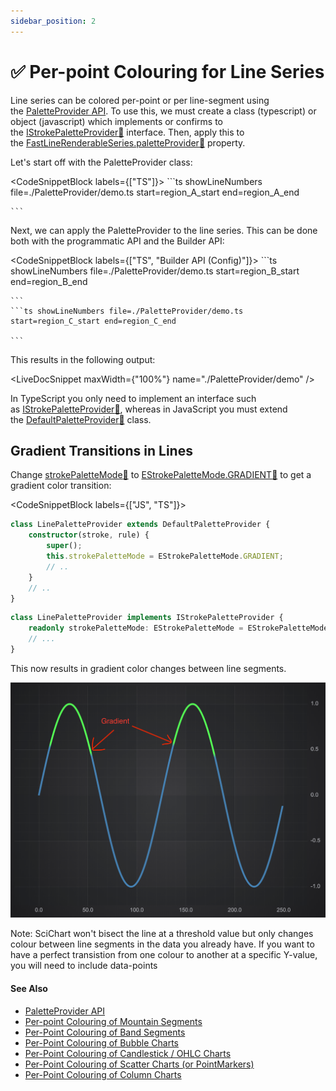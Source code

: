```yaml
---
sidebar_position: 2
---
```


# ✅ Per-point Colouring for Line Series

Line series can be colored per-point or per line-segment using the [PaletteProvider API](/docs/2d-charts/chart-types/palette-provider-api/palette-provider-api-overview/index.md). To use this, we must create a class (typescript) or object (javascript) which implements or confirms to the [IStrokePaletteProvider:blue_book:](https://www.scichart.com/documentation/js/current/typedoc/interfaces/istrokepaletteprovider.html) interface. Then, apply this to the [FastLineRenderableSeries.paletteProvider:blue_book:](https://www.scichart.com/documentation/js/current/typedoc/classes/baserenderableseries.html#paletteprovider) property.

Let's start off with the PaletteProvider class:

<CodeSnippetBlock labels={["TS"]}>
    ```ts showLineNumbers file=./PaletteProvider/demo.ts start=region_A_start end=region_A_end

    ```
</CodeSnippetBlock>

Next, we can apply the PaletteProvider to the line series. This can be done both with the programmatic API and the Builder API:

<CodeSnippetBlock labels={["TS", "Builder API (Config)"]}>
    ```ts showLineNumbers file=./PaletteProvider/demo.ts start=region_B_start end=region_B_end

    ```
    ```ts showLineNumbers file=./PaletteProvider/demo.ts start=region_C_start end=region_C_end

    ```

</CodeSnippetBlock>

This results in the following output:

<LiveDocSnippet maxWidth={"100%"} name="./PaletteProvider/demo" />

In TypeScript you only need to implement an interface such as [IStrokePaletteProvider:blue_book:](https://www.scichart.com/documentation/js/current/typedoc/interfaces/istrokepaletteprovider.html), whereas in JavaScript you must extend the [DefaultPaletteProvider:blue_book:](https://www.scichart.com/documentation/js/current/typedoc/classes/defaultpaletteprovider.html) class.

## Gradient Transitions in Lines

Change [strokePaletteMode:blue_book:](https://www.scichart.com/documentation/js/current/typedoc/classes/defaultpaletteprovider.html#strokepalettemode) to [EStrokePaletteMode.GRADIENT:blue_book:](https://www.scichart.com/documentation/js/current/typedoc/enums/estrokepalettemode.html) to get a gradient color transition:

<CodeSnippetBlock labels={["JS", "TS"]}>

```ts
class LinePaletteProvider extends DefaultPaletteProvider {
    constructor(stroke, rule) {
        super();
        this.strokePaletteMode = EStrokePaletteMode.GRADIENT;
        // ..
    }
    // ..
}
```

```ts
class LinePaletteProvider implements IStrokePaletteProvider {
    readonly strokePaletteMode: EStrokePaletteMode = EStrokePaletteMode.GRADIENT;
    // ...
}
```

</CodeSnippetBlock>



This now results in gradient color changes between line segments.

![](images/PaletteProvider_Line2.png)

Note: SciChart won't bisect the line at a threshold value but only changes colour between line segments in the data you already have. If you want to have a perfect transistion from one colour to another at a specific Y-value, you will need to include data-points

#### See Also

- [PaletteProvider API](/docs/2d-charts/chart-types/palette-provider-api/palette-provider-api-overview/index.md)
- [Per-point Colouring of Mountain Segments](/docs/2d-charts/chart-types/palette-provider-api/fast-mountain-renderable-series/index.md)
- [Per-Point Colouring of Band Segments](/docs/2d-charts/chart-types/palette-provider-api/fast-band-renderable-series/index.md)
- [Per-Point Colouring of Bubble Charts](/docs/2d-charts/chart-types/palette-provider-api/fast-bubble-renderable-series/index.md)
- [Per-Point Colouring of Candlestick / OHLC Charts](/docs/2d-charts/chart-types/palette-provider-api/fast-candlestick-ohlc-renderable-series/index.md)
- [Per-Point Colouring of Scatter Charts (or PointMarkers)](/docs/2d-charts/chart-types/palette-provider-api/xy-scatter-renderable-series/index.md)
- [Per-Point Colouring of Column Charts](/docs/2d-charts/chart-types/palette-provider-api/fast-column-renderable-series/index.md)
